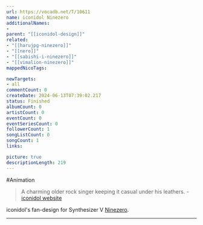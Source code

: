 ```yaml
---
url: https://vocadb.net/T/10611
name: iconidol Ninezero
additionalNames: 
- 
parent: "[[iconidol-design]]"
related:
- "[[harujpg-ninezero]]"
- "[[nero]]"
- "[[sabishi-i-ninezero]]"
- "[[vimalion-ninezero]]"
mappedNicoTags:

newTargets:
- all
commentCount: 0
createDate: 2024-06-13T07:39:02.217
status: Finished
albumCount: 0
artistCount: 0
eventCount: 0
eventSeriesCount: 0
followerCount: 1
songListCount: 0
songCount: 1
links: 

picture: true
descriptionLength: 219
---
```


#Animation

>A charming older rock singer keeping it casual under his leathers.
\- [iconidol website](https://iconidolcollection.carrd.co/#ninezero)

iconidol's fan-design for Synthesizer V [Ninezero](https://vocadb.net/Ar/115724).

---

